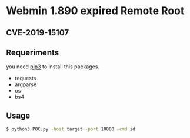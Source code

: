 # Webmin 1.890 expired Remote Root

## CVE-2019-15107


## Requeriments

you need [pip3](https://help.dreamhost.com/hc/es/articles/115000699011-Usar-pip3-para-instalar-m%C3%B3dulos-de-Python3) to install this packages.

  - requests
  - argparse
  - os
  - bs4

## Usage

```bash
$ python3 POC.py -host target -port 10000 -cmd id
```
